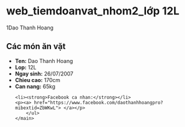 # web_tiemdoanvat_nhom2_lớp 12L
<!DOCTYPE html>  
<html>  
<head>  
    <title>Dao Thanh Hoang</title>  
<head>
<body>  
    <div>  
        <h>1Dao Thanh Hoang</h1>  
    </div>  
    <main>  
        <h2>Các món ăn vặt</h2>  
        <ul>  
            <li><strong>Ten:</strong> <span>Dao Thanh Hoang</span></li>  
            <li><strong>Lop:</strong> <span>12L</span></li>  
            <li><strong>Ngay sinh:</strong> <span>26/07/2007</span></li>  
            <li><strong>Chieu cao:</strong> <span>170cm</span></li>  
            <li><strong>Can nang:</strong> <span>65kg</span></li>
	  
	<li><strong>Facebook ca nhan:</strong></li>
	<p><a> href="https://www.facebook.com/daothanhhoangpro?mibextid=ZbWKwL"> </a></p>
        </ul>  
    </main>  
</body>  
</html>
